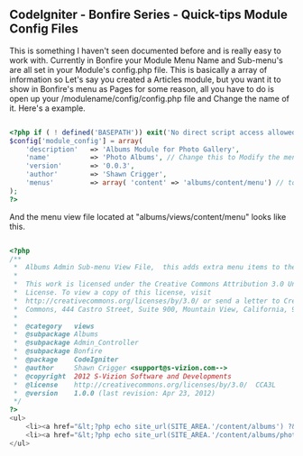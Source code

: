 ## CodeIgniter - Bonfire Series - Quick-tips Module Config Files


This is something I haven't seen documented before and is really easy to work with. Currently in Bonfire your Module Menu Name and Sub-menu's are all set in your Module's config.php file. This is basically a array of information so Let's say you created a Articles module, but you want it to show in Bonfire's menu as Pages for some reason, all you have to do is open up your /modulename/config/config.php file and Change the name of it. Here's a example.


~~~ php

<?php if ( ! defined('BASEPATH')) exit('No direct script access allowed');
$config['module_config'] = array(
	'description'	=> 'Albums Module for Photo Gallery',
	'name'		    => 'Photo Albums', // Change this to Modify the menu name
	'version'		=> '0.0.3',
	'author'		=> 'Shawn Crigger',
	'menus'	        => array( 'content'	=> 'albums/content/menu') // to Add Submenu just link a array with the Context name as the key and a Valid View file for the menus.
);
?>

~~~

And the menu view file located at "albums/views/content/menu" looks like this.

~~~ php

<?php
/**
 *  Albums Admin Sub-menu View File,  this adds extra menu items to the main menu.
 *
 *  This work is licensed under the Creative Commons Attribution 3.0 Unported
 *  License. To view a copy of this license, visit
 *  http://creativecommons.org/licenses/by/3.0/ or send a letter to Creative
 *  Commons, 444 Castro Street, Suite 900, Mountain View, California, 94041, USA.
 *
 *  @category   views
 *  @subpackage Albums
 *  @subpackage Admin_Controller
 *  @subpackage Bonfire
 *  @package    CodeIgniter
 *  @author     Shawn Crigger <support@s-vizion.com-->
 *  @copyright  2012 S-Vizion Software and Developments
 *  @license    http://creativecommons.org/licenses/by/3.0/  CCA3L
 *  @version    1.0.0 (last revision: Apr 23, 2012)
 */
?>
<ul>
	<li><a href="&lt;?php echo site_url(SITE_AREA.'/content/albums') ?&gt;">Albums</a></li>
	<li><a href="&lt;?php echo site_url(SITE_AREA.'/content/albums/photos') ?&gt;">Album Photos Management</a></li>
</ul>
~~~
